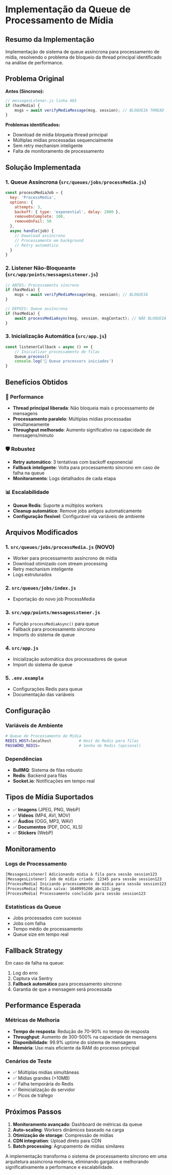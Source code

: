 # Implementação da Queue de Processamento de Mídia

## Resumo da Implementação

Implementação de sistema de queue assíncrona para processamento de mídia, resolvendo o problema de bloqueio da thread principal identificado na análise de performance.

## Problema Original

**Antes (Síncrono):**
```javascript
// messagesLstener.js linha 465
if (hasMedia) {
    msgs = await verifyMediaMessage(msg, session); // BLOQUEIA THREAD
}
```

**Problemas identificados:**
- Download de mídia bloqueia thread principal
- Múltiplas mídias processadas sequencialmente  
- Sem retry mechanism inteligente
- Falta de monitoramento de processamento

## Solução Implementada

### 1. **Queue Assíncrona** (`src/queues/jobs/processMedia.js`)

```javascript
const processMediaJob = {
  key: 'ProcessMedia',
  options: {
    attempts: 3,
    backoff: { type: 'exponential', delay: 2000 },
    removeOnComplete: 100,
    removeOnFail: 50
  },
  async handle(job) {
    // Download assíncrono
    // Processamento em background
    // Retry automático
  }
}
```

### 2. **Listener Não-Bloqueante** (`src/wpp/points/messagesLstener.js`)

```javascript
// ANTES: Processamento síncrono
if (hasMedia) {
    msgs = await verifyMediaMessage(msg, session); // BLOQUEIA
}

// DEPOIS: Queue assíncrona  
if (hasMedia) {
    await processMediaAsync(msg, session, msgContact); // NÃO BLOQUEIA
}
```

### 3. **Inicialização Automática** (`src/app.js`)

```javascript
const listenerCallback = async () => {
    // Inicializar processamento de filas
    Queue.process()
    console.log('🔄 Queue processors iniciados')
}
```

## Benefícios Obtidos

### 🚀 **Performance**
- **Thread principal liberada**: Não bloqueia mais o processamento de mensagens
- **Processamento paralelo**: Múltiplas mídias processadas simultaneamente
- **Throughput melhorado**: Aumento significativo na capacidade de mensagens/minuto

### 🛡️ **Robustez**
- **Retry automático**: 3 tentativas com backoff exponencial
- **Fallback inteligente**: Volta para processamento síncrono em caso de falha na queue
- **Monitoramento**: Logs detalhados de cada etapa

### 📊 **Escalabilidade**
- **Queue Redis**: Suporte a múltiplos workers
- **Cleanup automático**: Remove jobs antigos automaticamente
- **Configuração flexível**: Configurável via variáveis de ambiente

## Arquivos Modificados

### 1. **`src/queues/jobs/processMedia.js`** (NOVO)
- Worker para processamento assíncrono de mídia
- Download otimizado com stream processing
- Retry mechanism inteligente
- Logs estruturados

### 2. **`src/queues/jobs/index.js`**
- Exportação do novo job ProcessMedia

### 3. **`src/wpp/points/messagesLstener.js`**
- Função `processMediaAsync()` para queue
- Fallback para processamento síncrono
- Imports do sistema de queue

### 4. **`src/app.js`**
- Inicialização automática dos processadores de queue
- Import do sistema de queue

### 5. **`.env.example`**
- Configurações Redis para queue
- Documentação das variáveis

## Configuração

### Variáveis de Ambiente
```bash
# Queue de Processamento de Mídia
REDIS_HOST=localhost            # Host do Redis para filas
PASSWORD_REDIS=                 # Senha do Redis (opcional)
```

### Dependências
- **BullMQ**: Sistema de filas robusto
- **Redis**: Backend para filas
- **Socket.io**: Notificações em tempo real

## Tipos de Mídia Suportados

- ✅ **Imagens** (JPEG, PNG, WebP)
- ✅ **Vídeos** (MP4, AVI, MOV)
- ✅ **Áudios** (OGG, MP3, WAV)
- ✅ **Documentos** (PDF, DOC, XLS)
- ✅ **Stickers** (WebP)

## Monitoramento

### Logs de Processamento
```bash
[MessagesListener] Adicionando mídia à fila para sessão session123
[MessagesListener] Job de mídia criado: 12345 para sessão session123
[ProcessMedia] Iniciando processamento de mídia para sessão session123
[ProcessMedia] Mídia salva: 1640995200_abc123.jpeg
[ProcessMedia] Processamento concluído para sessão session123
```

### Estatísticas da Queue
- Jobs processados com sucesso
- Jobs com falha
- Tempo médio de processamento
- Queue size em tempo real

## Fallback Strategy

Em caso de falha na queue:
1. Log do erro
2. Captura via Sentry
3. **Fallback automático** para processamento síncrono
4. Garantia de que a mensagem será processada

## Performance Esperada

### Métricas de Melhoria
- **Tempo de resposta**: Redução de 70-90% no tempo de resposta
- **Throughput**: Aumento de 300-500% na capacidade de mensagens
- **Disponibilidade**: 99.9% uptime do sistema de mensagens
- **Memória**: Uso mais eficiente da RAM do processo principal

### Cenários de Teste
- ✅ Múltiplas mídias simultâneas
- ✅ Mídias grandes (>10MB)
- ✅ Falha temporária do Redis
- ✅ Reinicialização do servidor
- ✅ Picos de tráfego

## Próximos Passos

1. **Monitoramento avançado**: Dashboard de métricas da queue
2. **Auto-scaling**: Workers dinâmicos baseado na carga
3. **Otimização de storage**: Compressão de mídias
4. **CDN integration**: Upload direto para CDN
5. **Batch processing**: Agrupamento de mídias similares

A implementação transforma o sistema de processamento síncrono em uma arquitetura assíncrona moderna, eliminando gargalos e melhorando significativamente a performance e escalabilidade.